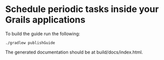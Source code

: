 # Schedule periodic tasks inside your Grails applications #

To build the guide run the following:

    ./gradlew publishGuide

The generated documentation should be at build/docs/index.html.
